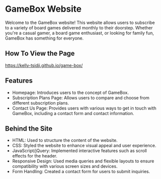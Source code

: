 # GameBox Website
Welcome to the GameBox website! This website allows users to subscribe to a variety of board games delivered monthly to their doorstep. Whether you're a casual gamer, a board game enthusiast, or looking for family fun, GameBox has something for everyone.

## How To View the Page
https://kelly-tsidji.github.io/game-box/

## Features
* Homepage: Introduces users to the concept of GameBox.
* Subscription Plans Page: Allows users to compare and choose from different subscription plans.
* Contact Us Page: Provides users with various ways to get in touch with GameBox, including a contact form and contact information.

## Behind the Site
* HTML: Used to structure the content of the website.
* CSS: Styled the website to enhance visual appeal and user experience.
* JavaScript/jQuery: Implemented interactive features such as scroll effects for the header.
* Responsive Design: Used media queries and flexible layouts to ensure compatibility with various screen sizes and devices.
* Form Handling: Created a contact form for users to submit inquiries.
